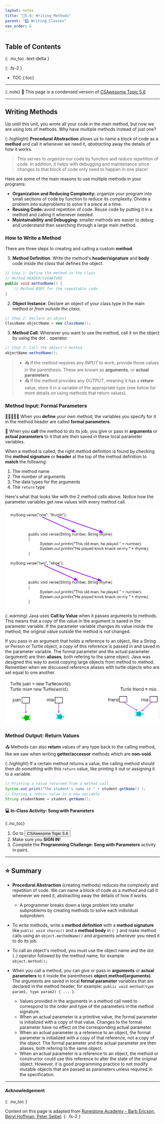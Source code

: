 ```yaml
---
layout: notes
title: "📓5.6: Writing Methods" 
parent: "5️⃣ Writing Classes"
nav_order: 6
---
```


## Table of Contents
{: .no_toc .text-delta }

{: .fs-2 }
- TOC
{:toc}

---

{:.note}
📖 This page is a condensed version of [CSAwesome Topic 5.6](https://runestone.academy/ns/books/published/csawesome/Unit5-Writing-Classes/topic-5-6-writing-methods.html?mode=browsing) 

---

## Writing Methods

Up until this unit, you wrote all your code in the main method, but now we are using lots of methods. Why have multiple methods instead of just one? 

{:.highlight}
**Procedural Abstraction** allows us to name a block of code as a **method** and call it whenever we need it, _abstracting_ away the details of how it works. 
> This serves to _organize_ our code by function and _reduce repetition_ of code. In addition, it helps with debugging and maintenance since changes to that block of code only need to happen in one place!

Here are some of the main reasons to use multiple methods in your programs:

- **Organization and Reducing Complexity:** organize your program into small sections of code by function to reduce its complexity. Divide a problem into subproblems to solve it a piece at a time.
- **Reusing Code:** avoid repetition of code. Reuse code by putting it in a method and calling it whenever needed.
- **Maintainability and Debugging:** smaller methods are easier to debug and understand than searching through a large main method.

### How to Write a Method

<div class="imp" markdown="block">

There are three steps to creating and calling a custom **method**:

3. **Method Definition**: Write the method's **header/signature** and **body** code _inside the class_ that defines the object.
```java
// Step 1: Define the method in the class
// Method HEADER/SIGNATURE
public void methodName() {
    // Method BODY for the repeatable code
}
```
2. **Object Instance**: Declare an object of your class type in the main method or _from outside the class._
```java
// Step 2: Declare an object
ClassName objectName = new ClassName();
```
3. **Method Call**: Whenever you want to use the method, call it on the object by using the dot `.` operator
```java
// Step 3: Call the object's method
objectName.methodName(); 
```
> * 📥 If the method requires any *INPUT* to work, provide those values in the parenthesis. These are known as **arguments**, or **actual parameters**.
> * 📤 If the method provides any _OUTPUT_, meaning it has a **return** value, store it in a variable of the appropriate type (see below for more details on using methods that return values).

</div>

### Method Input: Formal Parameters

<div class="imp" markdown="block">

🤵‍♀️🤵🤵‍♂️ When you **define** your own method, the variables you specify for it in the method header are called **formal parameters**. 

📣 When you **call** the method to do its job, you give or pass in **arguments** or **actual parameters** to it that are then saved in these local parameter variables.

</div>

When a method is called, the right method definition is found by checking the **method signature** or **header** at the top of the method definition to **match** the following:

1. The method name
2. The number of arguments
3. The data types for the arguments
4. The `return` type

Here's what that looks like with the 2 method calls above. Notice how the parameter variables get new values with every method call.

![image](Figures/args2params.png)

{:.warning}
Java uses **Call by Value** when it passes arguments to methods. This means that a _copy_ of the value in the argument is saved in the parameter variable. If the parameter variable changes its value inside the method, the original value outside the method is not changed.

If you pass in an argument that holds a reference to an object, like a String or Person or Turtle object, a _copy_ of this reference is passed in and saved in the parameter variable. The formal parameter and the actual parameter (argument) are then **aliases**, both refering to the same object. Java was designed this way to avoid copying large objects from method to method. Remember when we discussed reference aliases with turtle objects who are set equal to one another.

![image](Figures/turtleEquality.png)

### Method Output: Return Values

📤  Methods can also **return** values of any type back to the calling method, like we saw when writing **getter/accessor** methods which are **non-void**. 

{:.highlight}
If a certain method returns a value, the calling method should then _do something_ with this `return` value, like printing it out or assigning it to a variable.

```java
// Printing a value returned from a method call
System.out.print("The student's name is " + student.getName() );
// Storing a return value in a new variable
String studentName = student.getName();
```

#### 💻 In-Class Activity: Song with Parameters
{:.no_toc}

<div class="task" markdown="block">

1. Go to <a href="https://runestone.academy/ns/books/published/csawesome/Unit5-Writing-Classes/topic-5-6-writing-methods.html?mode=browsing"><button type="button" name="button" class="btn">CSAwesome Topic 5.6</button></a> 
2. Make sure you **SIGN IN**!
3. Complete the **Programming Challenge: Song with Parameters** activity in pairs.

</div>

---

## ⭐️ Summary

- **Procedural Abstraction** (creating methods) reduces the complexity and repetition of code. We can name a block of code as a _method_ and call it whenever we need it, abstracting away the details of how it works.
    - A programmer breaks down a large problem into smaller subproblems by creating methods to solve each individual subproblem.

- To write methods, write a **method definition** with a **method signature** like `public void chorus()` and a **method body** in `{ }` and make method calls using an `object.methodName()` and arguments whenever you need it to do its job.

- To call an object's method, you must use the object name and the dot (`.`) operator followed by the method name, for example `object.method();`

- When you call a method, you can give or pass in **arguments** or **actual parameters** to it inside the parentheses **object.method(arguments)**. The arguments are saved in local **formal parameter** variables that are declared in the method header, for example: `public void method(type param1, type param2) { ... }`.
    - Values provided in the arguments in a method call need to correspond to the order and type of the parameters in the method signature.
    - When an actual parameter is a primitive value, the formal parameter is initialized with a copy of that value. Changes to the formal parameter have no effect on the corresponding actual parameter.
    - When an actual parameter is a reference to an object, the formal parameter is initialized with a copy of that reference, not a copy of the object. The formal parameter and the actual parameter are then aliases, both refering to the same object.
    -  When an actual parameter is a reference to an object, the method or constructor could use this reference to alter the state of the original object. However, it is good programming practice to not modify mutable objects that are passed as parameters unless required in the specification.
  

---

#### Acknowledgement
{: .no_toc }

Content on this page is adapted from [Runestone Academy - Barb Ericson, Beryl Hoffman, Peter Seibel](https://runestone.academy/ns/books/published/csawesome/index.html?mode=browsing).
{: .fs-2 }
